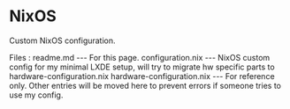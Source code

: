 # NixOS
Custom NixOS configuration.

Files : 
readme.md                  --- For this page.
configuration.nix          --- NixOS custom config for my minimal LXDE setup, will try to migrate hw specific parts to hardware-configuration.nix
hardware-configuration.nix --- For reference only. Other entries will be moved here to prevent errors if someone tries to use my config.
